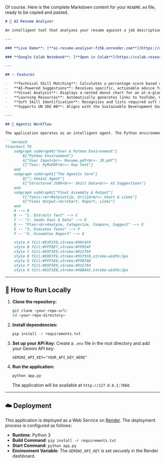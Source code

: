 Of course. Here is the complete Markdown content for your `README.md` file, ready to be copied and pasted.

````markdown
# 📄 AI Resume Analyzer

An intelligent tool that analyzes your resume against a job description, providing a detailed match report, AI-powered suggestions, and links to learning resources for missing skills. This project leverages the Google Gemini API to deliver a smart, agentic analysis.

---

### **Live Demo**: [**ai-resume-analyser-fz5b.onrender.com**](https://ai-resume-analyser-fz5b.onrender.com/)

### **Google Colab Notebook**: [**Open in Colab**](https://colab.research.google.com/drive/18mYupGH0i-xdN0Uwyt8VvUUWvqsqodM6?usp=sharing)

---

## ✨ Features

-   **Technical Skill Matching**: Calculates a percentage score based on how your resume's technical skills match the job requirements.
-   **AI-Powered Suggestions**: Receives specific, actionable advice from the Gemini AI on how to improve your resume.
-   **Visual Analysis**: Displays a nested donut chart for an at-a-glance understanding of your skill breakdown.
-   **Learning Resources**: Automatically generates links to YouTube, Udemy, and Coursera tutorials for any missing technical skills.
-   **Soft Skill Identification**: Recognizes and lists required soft skills to help you prepare for interviews.
-   **Supports UN SDG #8**: Aligns with the Sustainable Development Goal for "Decent Work and Economic Growth" by helping job seekers improve their employability.

---

## 🤖 Agentic Workflow

The application operates as an intelligent agent. The Python environment acts as the "body" to handle files and tools, while the Gemini model acts as the "brain" to perform analysis and generate insights.

```mermaid
flowchart TD
    subgraph subGraph0["User & Python Environment"]
        B{"Python Environment"}
        A["User Input<br>- Resume.pdf<br>- JD.pdf"]
        C["Tool: PyMuPDF<br>→ Raw Text"]
    end
    subgraph subGraph1["The Agentic Core"]
        D["🧠 Gemini Agent"]
        E["Structured JSON<br>- Skill Data<br>- AI Suggestions"]
    end
    subgraph subGraph2["Final Assembly & Output"]
        F["Tools:<br>Matplotlib, Urllib<br>→ Chart & Links"]
        G["Final Output:<br>Chart, Report, Links"]
    end
    A --> B
    B -- "1. Extracts Text" --> C
    C -- "2. Sends Goal & Data" --> D
    D -- "Plan:<br>Analyze, Categorize, Compare, Suggest" --> E
    E -- "3. Executes Tasks" --> F
    F -- "4. Assembles Report" --> G

    style A fill:#E3F2FD,stroke:#90CAF9
    style B fill:#FFFDE7,stroke:#FFD54F
    style C fill:#E8F5E9,stroke:#81C784
    style D fill:#EDE7F6,stroke:#9575CD,stroke-width:3px
    style E fill:#FFF3E0,stroke:#FFB74D
    style F fill:#E8F5E9,stroke:#81C784
    style G fill:#D1F2EB,stroke:#4DB6AC,stroke-width:2px
````

-----

## 🚀 How to Run Locally

1.  **Clone the repository:**

    ```bash
    git clone <your-repo-url>
    cd <your-repo-directory>
    ```

2.  **Install dependencies:**

    ```bash
    pip install -r requirements.txt
    ```

3.  **Set up your API Key:**
    Create a `.env` file in the root directory and add your Gemini API key:

    ```
    GEMINI_API_KEY="YOUR_API_KEY_HERE"
    ```

4.  **Run the application:**

    ```bash
    python app.py
    ```

    The application will be available at `http://127.0.0.1:7860`.

-----

## ☁️ Deployment

This application is deployed as a Web Service on [Render](https://render.com/). The deployment process is configured as follows:

  - **Runtime**: Python 3
  - **Build Command**: `pip install -r requirements.txt`
  - **Start Command**: `python app.py`
  - **Environment Variable**: The `GEMINI_API_KEY` is set securely in the Render dashboard.

<!-- end list -->

```
```
